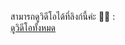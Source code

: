 สามารถดูวิดีโอได้ที่ลิงก์นี้ค่ะ 🙏🏻 :  
[ดูวิดีโอทั้งหมด](https://drive.google.com/drive/folders/1CmfUW_Nss71iqafk1RQnvPkcTkT_jJ6p?usp=sharing)

